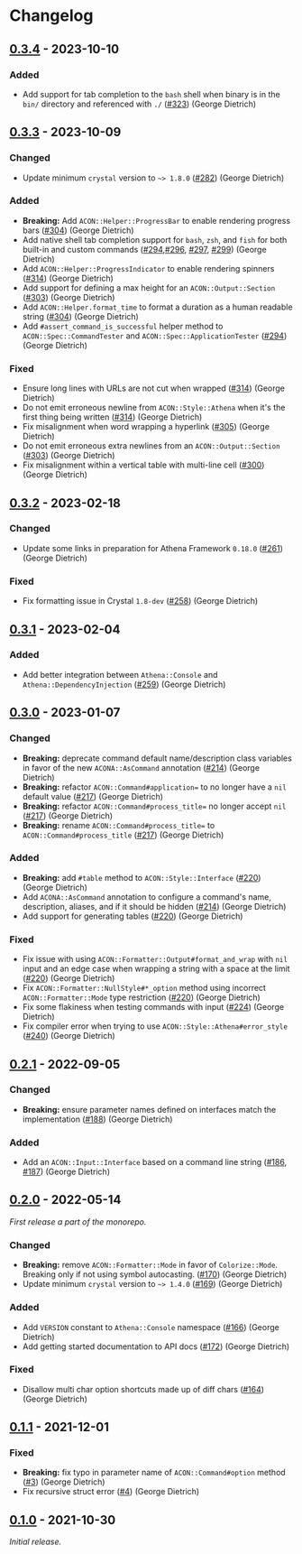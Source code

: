 # Changelog

## [0.3.4] - 2023-10-10

### Added

- Add support for tab completion to the `bash` shell when binary is in the `bin/` directory and referenced with `./` ([#323](https://github.com/athena-framework/athena/pull/323)) (George Dietrich)

## [0.3.3] - 2023-10-09

### Changed

- Update minimum `crystal` version to `~> 1.8.0` ([#282](https://github.com/athena-framework/athena/pull/282)) (George Dietrich)

### Added

- **Breaking:** Add `ACON::Helper::ProgressBar` to enable rendering progress bars ([#304](https://github.com/athena-framework/athena/pull/304)) (George Dietrich)
- Add native shell tab completion support for `bash`, `zsh`, and `fish` for both built-in and custom commands ([#294](https://github.com/athena-framework/athena/pull/294),[#296](https://github.com/athena-framework/athena/pull/296), [#297](https://github.com/athena-framework/athena/pull/297), [#299](https://github.com/athena-framework/athena/pull/299)) (George Dietrich)
- Add `ACON::Helper::ProgressIndicator` to enable rendering spinners ([#314](https://github.com/athena-framework/athena/pull/314)) (George Dietrich)
- Add support for defining a max height for an `ACON::Output::Section` ([#303](https://github.com/athena-framework/athena/pull/303)) (George Dietrich)
- Add `ACON::Helper.format_time` to format a duration as a human readable string ([#304](https://github.com/athena-framework/athena/pull/304)) (George Dietrich)
- Add `#assert_command_is_successful` helper method to `ACON::Spec::CommandTester` and `ACON::Spec::ApplicationTester` ([#294](https://github.com/athena-framework/athena/pull/294)) (George Dietrich)

### Fixed

- Ensure long lines with URLs are not cut when wrapped ([#314](https://github.com/athena-framework/athena/pull/314)) (George Dietrich)
- Do not emit erroneous newline from `ACON::Style::Athena` when it's the first thing being written ([#314](https://github.com/athena-framework/athena/pull/314)) (George Dietrich)
- Fix misalignment when word wrapping a hyperlink ([#305](https://github.com/athena-framework/athena/pull/305)) (George Dietrich)
- Do not emit erroneous extra newlines from an `ACON::Output::Section` ([#303](https://github.com/athena-framework/athena/pull/303)) (George Dietrich)
- Fix misalignment within a vertical table with multi-line cell ([#300](https://github.com/athena-framework/athena/pull/300)) (George Dietrich)

## [0.3.2] - 2023-02-18

### Changed

- Update some links in preparation for Athena Framework `0.18.0` ([#261](https://github.com/athena-framework/athena/pull/261)) (George Dietrich)

### Fixed

- Fix formatting issue in Crystal `1.8-dev` ([#258](https://github.com/athena-framework/athena/pull/258)) (George Dietrich)

## [0.3.1] - 2023-02-04

### Added

- Add better integration between `Athena::Console` and `Athena::DependencyInjection` ([#259](https://github.com/athena-framework/athena/pull/259)) (George Dietrich)

## [0.3.0] - 2023-01-07

### Changed

- **Breaking:** deprecate command default name/description class variables in favor of the new `ACONA::AsCommand` annotation ([#214](https://github.com/athena-framework/athena/pull/214)) (George Dietrich)
- **Breaking:** refactor `ACON::Command#application=` to no longer have a `nil` default value ([#217](https://github.com/athena-framework/athena/pull/217)) (George Dietrich)
- **Breaking:** refactor `ACON::Command#process_title=` no longer accept `nil` ([#217](https://github.com/athena-framework/athena/pull/217)) (George Dietrich)
- **Breaking:** rename `ACON::Command#process_title=` to `ACON::Command#process_title` ([#217](https://github.com/athena-framework/athena/pull/217)) (George Dietrich)

### Added

- **Breaking:** add `#table` method to `ACON::Style::Interface` ([#220](https://github.com/athena-framework/athena/pull/220)) (George Dietrich)
- Add `ACONA::AsCommand` annotation to configure a command's name, description, aliases, and if it should be hidden ([#214](https://github.com/athena-framework/athena/pull/214)) (George Dietrich)
- Add support for generating tables ([#220](https://github.com/athena-framework/athena/pull/220)) (George Dietrich)

### Fixed

- Fix issue with using `ACON::Formatter::Output#format_and_wrap` with `nil` input and an edge case when wrapping a string with a space at the limit ([#220](https://github.com/athena-framework/athena/pull/220)) (George Dietrich)
- Fix `ACON::Formatter::NullStyle#*_option` method using incorrect `ACON::Formatter::Mode` type restriction ([#220](https://github.com/athena-framework/athena/pull/220)) (George Dietrich)
- Fix some flakiness when testing commands with input ([#224](https://github.com/athena-framework/athena/pull/224)) (George Dietrich)
- Fix compiler error when trying to use `ACON::Style::Athena#error_style` ([#240](https://github.com/athena-framework/athena/pull/240)) (George Dietrich)

## [0.2.1] - 2022-09-05

### Changed

- **Breaking:** ensure parameter names defined on interfaces match the implementation ([#188](https://github.com/athena-framework/athena/pull/188)) (George Dietrich)

### Added

- Add an `ACON::Input::Interface` based on a command line string ([#186](https://github.com/athena-framework/athena/pull/186), [#187](https://github.com/athena-framework/athena/pull/187)) (George Dietrich)

## [0.2.0] - 2022-05-14

_First release a part of the monorepo._

### Changed

- **Breaking:** remove `ACON::Formatter::Mode` in favor of `Colorize::Mode`. Breaking only if not using symbol autocasting. ([#170](https://github.com/athena-framework/athena/pull/170)) (George Dietrich)
- Update minimum `crystal` version to `~> 1.4.0` ([#169](https://github.com/athena-framework/athena/pull/169)) (George Dietrich)

### Added

- Add `VERSION` constant to `Athena::Console` namespace ([#166](https://github.com/athena-framework/athena/pull/166)) (George Dietrich)
- Add getting started documentation to API docs ([#172](https://github.com/athena-framework/athena/pull/172)) (George Dietrich)

### Fixed

- Disallow multi char option shortcuts made up of diff chars ([#164](https://github.com/athena-framework/athena/pull/164)) (George Dietrich)

## [0.1.1] - 2021-12-01

### Fixed

- **Breaking:** fix typo in parameter name of `ACON::Command#option` method ([#3](https://github.com/athena-framework/console/pull/3)) (George Dietrich)
- Fix recursive struct error ([#4](https://github.com/athena-framework/console/pull/4)) (George Dietrich)

## [0.1.0] - 2021-10-30

_Initial release._

[0.3.4]: https://github.com/athena-framework/console/releases/tag/v0.3.4
[0.3.3]: https://github.com/athena-framework/console/releases/tag/v0.3.3
[0.3.2]: https://github.com/athena-framework/console/releases/tag/v0.3.2
[0.3.1]: https://github.com/athena-framework/console/releases/tag/v0.3.1
[0.3.0]: https://github.com/athena-framework/console/releases/tag/v0.3.0
[0.2.1]: https://github.com/athena-framework/console/releases/tag/v0.2.1
[0.2.0]: https://github.com/athena-framework/console/releases/tag/v0.2.0
[0.1.1]: https://github.com/athena-framework/console/releases/tag/v0.1.1
[0.1.0]: https://github.com/athena-framework/console/releases/tag/v0.1.0
